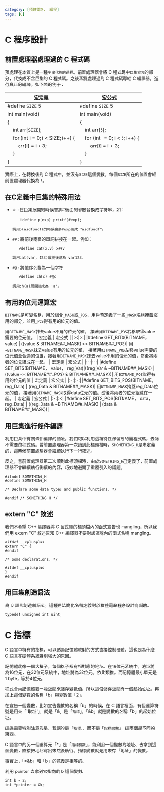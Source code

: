 ```yaml
---
category: [積體電路， 編程]
tags: [C]
---
```


# C 程序設計

## 前置處理器處理過的 C 程式碼

預處理在本質上是一種`字串代換的過程`。前置處理器會將 C 程式碼中`巨集宣告`的部分，代換成不含巨集的 C 程式碼。之後再將處理過的 C 程式碼導給 C 編譯器，進行真正的編譯。如下面的例子：

| 宏定義 | 宏公式 |
|-|-|
|#define `SIZE` 5 | #define `SIZE` 5 |
|int main(void) | int main(void) |                
|{ | { |                      
|&nbsp;&nbsp;&nbsp;&nbsp;int arr[`SIZE`];|&nbsp;&nbsp;&nbsp;&nbsp;int arr[`5`]; |           
|&nbsp;&nbsp;&nbsp;&nbsp;for (int i = 0; i < SIZE; i++) { |&nbsp;&nbsp;&nbsp;&nbsp;for (int i = 0; i < `5`; i++) { |
|&nbsp;&nbsp;&nbsp;&nbsp;&nbsp;&nbsp;&nbsp;&nbsp;arr[i] = i + 3;|&nbsp;&nbsp;&nbsp;&nbsp;&nbsp;&nbsp;&nbsp;&nbsp;arr[i] = i + 3;|
|&nbsp;&nbsp;&nbsp;&nbsp;}|&nbsp;&nbsp;&nbsp;&nbsp;}|
|}|}|

實際上，在轉換後的 C 程式中，並沒有`SIZE`這個變數。每個`SIZE`所在的位置會經前置處理器代換為 `5`。

## 在C定義中巨集的特殊用法

 - `＃` : 在巨集展開的時候會將#後面的參數替換成字符串，如：

          ＃define p(exp) printf(#exp);

       調用p(asdfsadf)的時候會將#exp換成 "asdfsadf"。

 - `##` : 將前後兩個的單詞拼接在一起。例如：

          #define cat(x,y) x##y

       調用cat(var, 123)展開後成為 var123。

 - `#@` : 將值序列變為一個字符

          #define ch(c) #@c

       調用ch(a)展開後成為 'a'。

## 有用的位元運算宏

 `BITNAME`是可變名稱，用於組合`_MASK`或`_POS`，用戶預定義了一些`_MASK`名稱掩蓋沒用的部分，並用`_POS`得有用的位元的值。

 用`BITNAME_MASK`抹去value不用的位元的值， 接著用`BITNAME_POS`右移取得value需要的位元值。
| 宏定義 | 宏公式 |
|:-:|:-:|
|#define GET_BITS(BITNAME， value) | ((value & BITNAME##_MASK) >> BITNAME##_POS)|
用`~BITNAME_MASK`抹去value有用的位元的值， 接著用`BITNAME_POS`左移value需要的位元值至合適的位置，接著用`BITNAME_MASK`抹去value不用的位元的值，然後將兩者的位元組成在一起。
| 宏定義 | 宏公式 |
|:-:|:-:|
|#define SET_BITS(BITNAME， value， reg_Var)|((reg_Var & ~BITNAME##_MASK) | ((value << BITNAME##_POS) & BITNAME##_MASK))|
 用`BITNAME_POS`取得有用的位元的值
| 宏定義 | 宏公式 |
|:-:|:-:|
|#define GET_BITS_POS(BITNAME， reg_Data) | (reg_Data & BITNAME##_MASK)|
 用`BITNAME_MASK`掩蓋reg_Data位元的值， 接著用`BITNAME_MASK`取得data位元的值。然後將兩者的位元組成在一起。
| 宏定義 | 宏公式 |
|:-:|:-:|
|#define SET_BITS_POS(BITNAME， data， reg_Data) | ((reg_Data & ~BITNAME##_MASK) | (data & BITNAME##_MASK))|


## 用巨集進行條件編譯

利用巨集中有關條件編譯的語法，我們可以利用這項特性保留所的需程式碼，去除不需要的程式碼。當前置處理器第一次讀到此標頭檔時，`SHOMETHING_H`是未定義的，這時候前置處理器會繼續執行下一行敘述。

反之，當前置處理器第二次讀到此標頭檔時，由於`SOMETHING_H`己定義了，前置處理器不會繼續執行後續的內容，巧妙地避開了重覆引入的議題。

```
#ifndef SOMETHING_H
#define SOMETHING_H

/* Declare some data types and public functions. */

#endif /* SOMETHING_H */
```
## extern "C" 敘述

我們不希望 C++ 編譯器將 C 函式庫的標頭檔內的函式宣告也 mangling，所以我們用 extern "C" 敘述告知 C++ 編譯器不要對該區塊內的函式名稱 mangling。

```
#ifdef __cplusplus
extern "C" {
#endif

/* Some declarations. */

#ifdef __cplusplus
}
#endif
```

## 用巨集創造語法

為 C 語言創造新語法。這種用法簡化名稱定義對於積體電路程序設計有幫助。
```
typedef unsigned int uint;
```

# C 指標

C 語言中特有的指標，可以透過記憶體映射的方式直接控制硬體，這也是為什麼 C 語言在硬體系統特別強大的原因。

記憶體就像一個大櫃子，每個格子都有相對應的地址。在16位元系統中，地址將為16位元，在32位元系統中，地址將為32位元。依此類推。而記憶體最小單元是 1 byte，等於4位元。

程式會向記憶體要一塊空間來儲存變數值，所以這個儲存空間有一個起始位址。再加上這個變數的名稱「b」與變數值「2」。

在宣告一個變數，比如宣告變數的名稱「b」的時候，在 C 語言裡面，有個運算符號是用來「'取址'」，就是「&」是「`指標`」。「&b」就是變數的名稱「b」的起始位址。 

這邊需要特別注意的是，我講的是「`指標`」，而不是「`指標變數`」；這兩個是不同的東西。

C 語言中的另一個運算元「*」是「`指標變數`」，能利用一個變數的地址、去拿到這個變數，直接把地址寫出來然後執行。指標變數就是用來存「地址」的變數。

事實上，「*&b」和「b」的意義是相等的。

利用 pointer 去拿到它指向的 b 這個變數:
```
int b = 2; 
int *pointer = &b;
```

